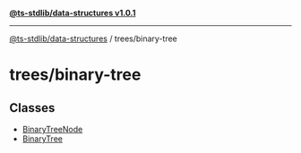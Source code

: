 [**@ts-stdlib/data-structures v1.0.1**](../../README.md)

***

[@ts-stdlib/data-structures](../../modules.md) / trees/binary-tree

# trees/binary-tree

## Classes

- [BinaryTreeNode](classes/BinaryTreeNode.md)
- [BinaryTree](classes/BinaryTree.md)
